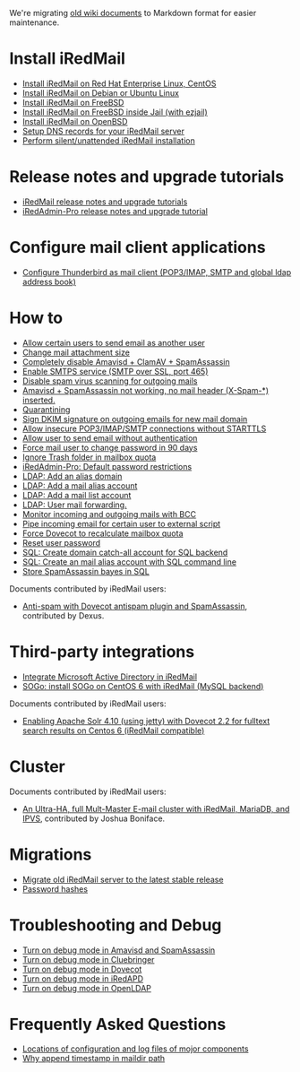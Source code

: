 We're migrating [old wiki documents](http://www.iredmail.org/wiki) to Markdown format for easier maintenance.
# Install iRedMail
* [Install iRedMail on Red Hat Enterprise Linux, CentOS](https://bitbucket.org/zhb/docs.iredmail.org/src/default/installation/1-install.iredmail.on.rhel.md)
* [Install iRedMail on Debian or Ubuntu Linux](https://bitbucket.org/zhb/docs.iredmail.org/src/default/installation/2-install.iredmail.on.debian.ubuntu.md)
* [Install iRedMail on FreeBSD](https://bitbucket.org/zhb/docs.iredmail.org/src/default/installation/3-install.iredmail.on.freebsd.md)
* [Install iRedMail on FreeBSD inside Jail (with ezjail)](https://bitbucket.org/zhb/docs.iredmail.org/src/default/installation/4-install.iredmail.on.freebsd.with.jail.md)
* [Install iRedMail on OpenBSD](https://bitbucket.org/zhb/docs.iredmail.org/src/default/installation/5-install.iredmail.on.openbsd.md)
* [Setup DNS records for your iRedMail server](https://bitbucket.org/zhb/docs.iredmail.org/src/default/installation/setup.dns.md)
* [Perform silent/unattended iRedMail installation](https://bitbucket.org/zhb/docs.iredmail.org/src/default/installation/unattended.iredmail.installation.md)
# Release notes and upgrade tutorials
* [iRedMail release notes and upgrade tutorials](https://bitbucket.org/zhb/docs.iredmail.org/src/default/upgrade/1-iredmail.releases.md)
* [iRedAdmin-Pro release notes and upgrade tutorial](https://bitbucket.org/zhb/docs.iredmail.org/src/default/upgrade/2-iredadmin-pro.releases.md)
# Configure mail client applications
* [Configure Thunderbird as mail client (POP3/IMAP, SMTP and global ldap address book)](https://bitbucket.org/zhb/docs.iredmail.org/src/default/mua/configure.thunderbird.md)
# How to
* [Allow certain users to send email as another user](https://bitbucket.org/zhb/docs.iredmail.org/src/default/howto/1-allow.certain.users.to.send.email.as.different.user.md)
* [Change mail attachment size](https://bitbucket.org/zhb/docs.iredmail.org/src/default/howto/1-change.mail.attachment.size.md)
* [Completely disable Amavisd + ClamAV + SpamAssassin](https://bitbucket.org/zhb/docs.iredmail.org/src/default/howto/1-completely.disable.amavisd.clamav.spamassassin.md)
* [Enable SMTPS service (SMTP over SSL, port 465)](https://bitbucket.org/zhb/docs.iredmail.org/src/default/howto/1-enable.smtps.md)
* [Disable spam virus scanning for outgoing mails](https://bitbucket.org/zhb/docs.iredmail.org/src/default/howto/2-disable.spam.virus.scanning.for.outgoing.mails.md)
* [Amavisd + SpamAssassin not working, no mail header (X-Spam-*) inserted.](https://bitbucket.org/zhb/docs.iredmail.org/src/default/howto/2-no.x-spam.headers.md)
* [Quarantining](https://bitbucket.org/zhb/docs.iredmail.org/src/default/howto/2-quarantining.md)
* [Sign DKIM signature on outgoing emails for new mail domain](https://bitbucket.org/zhb/docs.iredmail.org/src/default/howto/2-sign.dkim.signature.for.new.domain.md)
* [Allow insecure POP3/IMAP/SMTP connections without STARTTLS](https://bitbucket.org/zhb/docs.iredmail.org/src/default/howto/3-allow.insecure.pop3.imap.smtp.connections.md)
* [Allow user to send email without authentication](https://bitbucket.org/zhb/docs.iredmail.org/src/default/howto/allow.user.to.send.email.without.authentication.md)
* [Force mail user to change password in 90 days](https://bitbucket.org/zhb/docs.iredmail.org/src/default/howto/force.user.to.change.password.md)
* [Ignore Trash folder in mailbox quota](https://bitbucket.org/zhb/docs.iredmail.org/src/default/howto/ignore.trash.folder.in.quota.md)
* [iRedAdmin-Pro: Default password restrictions](https://bitbucket.org/zhb/docs.iredmail.org/src/default/howto/iredadmin-pro.default.password.policy.md)
* [LDAP: Add an alias domain](https://bitbucket.org/zhb/docs.iredmail.org/src/default/howto/ldap.add.alias.domain.md)
* [LDAP: Add a mail alias account](https://bitbucket.org/zhb/docs.iredmail.org/src/default/howto/ldap.add.mail.alias.md)
* [LDAP: Add a mail list account](https://bitbucket.org/zhb/docs.iredmail.org/src/default/howto/ldap.add.mail.list.md)
* [LDAP: User mail forwarding.](https://bitbucket.org/zhb/docs.iredmail.org/src/default/howto/ldap.user.mail.forwarding.md)
* [Monitor incoming and outgoing mails with BCC](https://bitbucket.org/zhb/docs.iredmail.org/src/default/howto/monitor.incoming.and.outgoing.mails.with.bcc.md)
* [Pipe incoming email for certain user to external script ](https://bitbucket.org/zhb/docs.iredmail.org/src/default/howto/pipe.incoming.email.for.certain.user.to.external.script.md)
* [Force Dovecot to recalculate mailbox quota](https://bitbucket.org/zhb/docs.iredmail.org/src/default/howto/recalculate.mailbox.quota.md)
* [Reset user password](https://bitbucket.org/zhb/docs.iredmail.org/src/default/howto/reset.user.password.md)
* [SQL: Create domain catch-all account for SQL backend](https://bitbucket.org/zhb/docs.iredmail.org/src/default/howto/sql.create.domain.catchall.account.md)
* [SQL: Create an mail alias account with SQL command line](https://bitbucket.org/zhb/docs.iredmail.org/src/default/howto/sql.create.mail.alias.md)
* [Store SpamAssassin bayes in SQL](https://bitbucket.org/zhb/docs.iredmail.org/src/default/howto/store.spamassassin.bayes.in.sql.md)

Documents contributed by iRedMail users:

* [Anti-spam with Dovecot antispam plugin and SpamAssassin](http://www.iredmail.org/forum/topic8169-iredmail-support-antispam-via-dovecot-and-spamassassin.html), contributed by Dexus.
# Third-party integrations
* [Integrate Microsoft Active Directory in iRedMail](https://bitbucket.org/zhb/docs.iredmail.org/src/default/integrations/active.directory.md)
* [SOGo: install SOGo on CentOS 6 with iRedMail (MySQL backend)](https://bitbucket.org/zhb/docs.iredmail.org/src/default/integrations/sogo-centos-6-mysql.md)

Documents contributed by iRedMail users:

* [Enabling Apache Solr 4.10 (using jetty) with Dovecot 2.2 for fulltext search results on Centos 6 (iRedMail compatible)](https://extremeshok.com/6622/enabling-apache-solr-4-10-using-jetty-with-dovecot-2-2-for-fulltext-search-results-on-centos-6-iredmail-compatible/)
# Cluster

Documents contributed by iRedMail users:

* [An Ultra-HA, full Mult-Master E-mail cluster with iRedMail, MariaDB, and IPVS](http://pastebin.com/JcYeQBrX), contributed by Joshua Boniface.
# Migrations
* [Migrate old iRedMail server to the latest stable release](https://bitbucket.org/zhb/docs.iredmail.org/src/default/migrations/migrate.to.new.iredmail.server.md)
* [Password hashes](https://bitbucket.org/zhb/docs.iredmail.org/src/default/migrations/password.hashes.md)
# Troubleshooting and Debug
* [Turn on debug mode in Amavisd and SpamAssassin](https://bitbucket.org/zhb/docs.iredmail.org/src/default/troubleshooting/turn.on.debug.mode.in.amavisd.md)
* [Turn on debug mode in Cluebringer](https://bitbucket.org/zhb/docs.iredmail.org/src/default/troubleshooting/turn.on.debug.mode.in.cluebringer.md)
* [Turn on debug mode in Dovecot](https://bitbucket.org/zhb/docs.iredmail.org/src/default/troubleshooting/turn.on.debug.mode.in.dovecot.md)
* [Turn on debug mode in iRedAPD](https://bitbucket.org/zhb/docs.iredmail.org/src/default/troubleshooting/turn.on.debug.mode.in.iredapd.md)
* [Turn on debug mode in OpenLDAP](https://bitbucket.org/zhb/docs.iredmail.org/src/default/troubleshooting/turn.on.debug.mode.in.openldap.md)
# Frequently Asked Questions
* [Locations of configuration and log files of mojor components](https://bitbucket.org/zhb/docs.iredmail.org/src/default/faq/file.locations.md)
* [Why append timestamp in maildir path](https://bitbucket.org/zhb/docs.iredmail.org/src/default/faq/why.append.timestamp.in.maildir.path.md)
